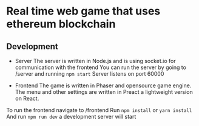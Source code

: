 # Real time web game that uses ethereum blockchain

## Development
 - Server
 The server is written in Node.js and is using socket.io for communication with the frontend
 You can run the server by going to /server and running `npm start`
 Server listens on port 60000

 - Frontend
 The game is written in Phaser and opensource game engine.
 The menu and other settings are written in Preact a lightweight version on React.

 To run the frontend navigate to /frontend
 Run `npm install` or `yarn install`
 And run `npm run dev` a development server will start